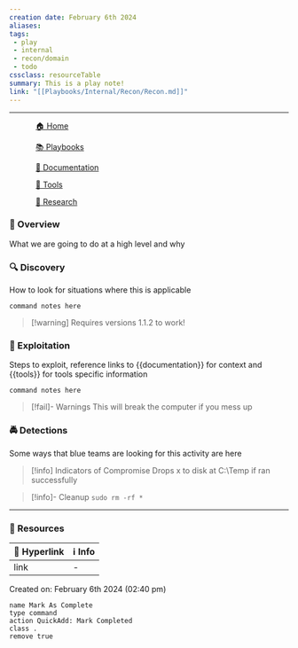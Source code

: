 ```yaml
---
creation date: February 6th 2024
aliases: 
tags: 
 - play
 - internal
 - recon/domain
 - todo
cssclass: resourceTable
summary: This is a play note!
link: "[[Playbooks/Internal/Recon/Recon.md]]"
---
```

***

<div><ul class="navheader"> <ul><a href="Home.md" class="internal-link">🏠 Home</a></ul><ul><a href="Playbooks/Playbooks.md" class="internal-link">📚 Playbooks</a></ul><ul><a href="Documentation/Documentation.md" class="internal-link">📝 Documentation</a></ul><ul><a href="Tools/Tools.md" class="internal-link">🔧 Tools</a></ul><ul><a href="Research/Research.md" class="internal-link">🔬 Research</a></ul></ul></div>

### 👾 Overview
What we are going to do at a high level and why 

### 🔍 Discovery
How to look for situations where this is applicable
```
command notes here
```

> [!warning] Requires versions 1.1.2 to work!

### 📌 Exploitation
Steps to exploit, reference links to {{documentation}} for context and {{tools}} for tools specific information
```
command notes here
```

> [!fail]- Warnings
> This will break the computer if you mess up

### 🚔 Detections 
Some ways that blue teams are looking for this activity are here 
> [!info] Indicators of Compromise
> Drops x to disk at C:\Temp if ran successfully

> [!info]- Cleanup
> `sudo rm -rf *`

***
### 📝 Resources 
| 🔗 Hyperlink | ℹ️ Info |
| ----------- | ------ |
| link      | -    |

Created on: February 6th 2024 (02:40 pm) 
```button
name Mark As Complete
type command
action QuickAdd: Mark Completed
class .
remove true
```